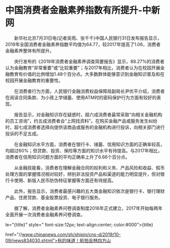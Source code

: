 # 中国消费者金融素养指数有所提升-中新网

　　新华社北京7月31日电(记者吴雨、张千千)中国人民银行31日发布报告显示，2019年全国消费者金融素养指数平均值为64.77，较2017年提高了1.06，消费者金融素养整体有所提升。

　　央行发布的《2019年消费者金融素养调查简要报告》显示，88.27%的消费者认为金融教育“非常重要”或“比较重要”；与2017年相比，消费者认为在校园开展金融教育有价值的比例增加1.48个百分点。大多数群体能够意识到金融知识普及和在校园开展金融教育的重要性。

　　在消费者行为方面，人民银行金融消费权益保障局副局长尹优平介绍，消费者在阅读合同条款、为小孩上学储蓄、使用ATM时的密码保护行为方面有较好的表现。

　　报告显示，对金融知识存在疑惑时，超六成消费者最常采取“向相关金融机构的员工咨询”，约五成消费者会“上网找资料”。在购买金融产品或服务发生纠纷时，超七成消费者选择向提供该商品或服务的金融机构进行投诉，向相关部门进行投诉的不足五成。

　　在金融知识水平方面，消费者在银行卡、储蓄、信用知识方面的正确率较高，均超过60%；但贷款、投资、保险等方面的知识水平有待提高。与2017年相比，消费者在信用知识问题方面的平均正确率上升了6.66个百分点。

　　从金融技能看，消费者在理解金融合同的权利和义务、产品风险和收益、假币处理方面的掌握情况相对较好，辨别非法投资产品和渠道的能力明显提升，但对银行卡使用、新版人民币防伪特征掌握等方面还有待提高。

　　此外，报告显示，消费者最感兴趣的五大类金融知识依次是银行卡、银行理财产品、住房贷款、基金股票投资、电子银行服务。

　　据了解，消费者金融素养问卷调查制度2016年正式建立，2017年开始每两年全面开展一次消费者金融素养问卷调查。

le="{title}" style=" font-size:12px; text-align:center; color:#000">{title}

href="//www.chinanews.com/sh/shipin/cns-d/2019/10-09/news834030.shtml">秋的味道！航拍吉林四方山
